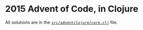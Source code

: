# 2015 Advent of Code, in Clojure

All solutions are in the [`src/adventclojure/core.clj`](src/adventclojure/core.clj) file.
